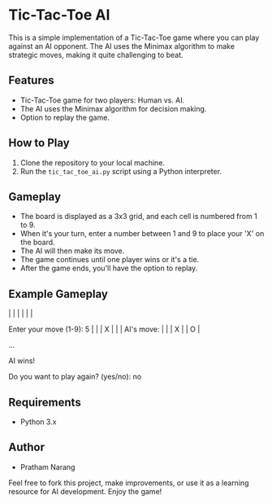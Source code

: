 # Tic-Tac-Toe AI

This is a simple implementation of a Tic-Tac-Toe game where you can play against an AI opponent. The AI uses the Minimax algorithm to make strategic moves, making it quite challenging to beat.

## Features

- Tic-Tac-Toe game for two players: Human vs. AI.
- The AI uses the Minimax algorithm for decision making.
- Option to replay the game.

## How to Play

1. Clone the repository to your local machine.
2. Run the `tic_tac_toe_ai.py` script using a Python interpreter.

## Gameplay

- The board is displayed as a 3x3 grid, and each cell is numbered from 1 to 9.
- When it's your turn, enter a number between 1 and 9 to place your 'X' on the board.
- The AI will then make its move.
- The game continues until one player wins or it's a tie.
- After the game ends, you'll have the option to replay.

## Example Gameplay

| |
| |
| |

Enter your move (1-9): 5
| |
| X |
| |
AI's move:
| |
| X |
| O |

...

AI wins!

Do you want to play again? (yes/no): no


## Requirements

- Python 3.x

## Author

- Pratham Narang

Feel free to fork this project, make improvements, or use it as a learning resource for AI development. Enjoy the game!
